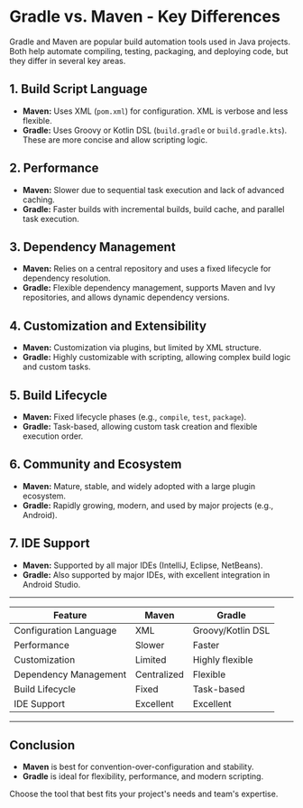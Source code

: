 # Gradle vs. Maven - Key Differences

Gradle and Maven are popular build automation tools used in Java projects. Both help automate compiling, testing, packaging, and deploying code, but they differ in several key areas.

## 1. Build Script Language

- **Maven:** Uses XML (`pom.xml`) for configuration. XML is verbose and less flexible.
- **Gradle:** Uses Groovy or Kotlin DSL (`build.gradle` or `build.gradle.kts`). These are more concise and allow scripting logic.

## 2. Performance

- **Maven:** Slower due to sequential task execution and lack of advanced caching.
- **Gradle:** Faster builds with incremental builds, build cache, and parallel task execution.

## 3. Dependency Management

- **Maven:** Relies on a central repository and uses a fixed lifecycle for dependency resolution.
- **Gradle:** Flexible dependency management, supports Maven and Ivy repositories, and allows dynamic dependency versions.

## 4. Customization and Extensibility

- **Maven:** Customization via plugins, but limited by XML structure.
- **Gradle:** Highly customizable with scripting, allowing complex build logic and custom tasks.

## 5. Build Lifecycle

- **Maven:** Fixed lifecycle phases (e.g., `compile`, `test`, `package`).
- **Gradle:** Task-based, allowing custom task creation and flexible execution order.

## 6. Community and Ecosystem

- **Maven:** Mature, stable, and widely adopted with a large plugin ecosystem.
- **Gradle:** Rapidly growing, modern, and used by major projects (e.g., Android).

## 7. IDE Support

- **Maven:** Supported by all major IDEs (IntelliJ, Eclipse, NetBeans).
- **Gradle:** Also supported by major IDEs, with excellent integration in Android Studio.

---

| Feature                | Maven                | Gradle                |
|------------------------|---------------------|-----------------------|
| Configuration Language | XML                 | Groovy/Kotlin DSL     |
| Performance            | Slower              | Faster                |
| Customization          | Limited             | Highly flexible       |
| Dependency Management  | Centralized         | Flexible              |
| Build Lifecycle        | Fixed               | Task-based            |
| IDE Support            | Excellent           | Excellent             |

---

## Conclusion

- **Maven** is best for convention-over-configuration and stability.
- **Gradle** is ideal for flexibility, performance, and modern scripting.

Choose the tool that best fits your project's needs and team's expertise.
